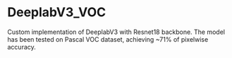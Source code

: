 # DeeplabV3_VOC

Custom implementation of DeeplabV3 with Resnet18 backbone. The model has been tested on Pascal VOC dataset, achieving ~71% of pixelwise accuracy.
